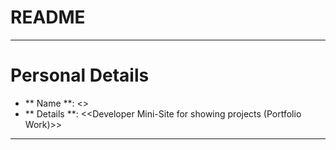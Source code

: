 README
=========

---

Personal Details
===
- ** Name **: <<Arron Burch>>
- ** Details **: <<Developer Mini-Site for showing projects (Portfolio Work)>>

----
